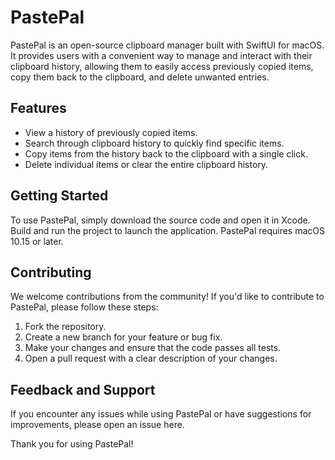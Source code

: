 # PastePal

PastePal is an open-source clipboard manager built with SwiftUI for macOS. It provides users with a convenient way to manage and interact with their clipboard history, allowing them to easily access previously copied items, copy them back to the clipboard, and delete unwanted entries.

## Features
- View a history of previously copied items.
- Search through clipboard history to quickly find specific items.
- Copy items from the history back to the clipboard with a single click.
- Delete individual items or clear the entire clipboard history.

## Getting Started
To use PastePal, simply download the source code and open it in Xcode. Build and run the project to launch the application. PastePal requires macOS 10.15 or later.

## Contributing
We welcome contributions from the community! If you'd like to contribute to PastePal, please follow these steps:
1. Fork the repository.
2. Create a new branch for your feature or bug fix.
3. Make your changes and ensure that the code passes all tests.
4. Open a pull request with a clear description of your changes.


## Feedback and Support
If you encounter any issues while using PastePal or have suggestions for improvements, please open an issue here.

Thank you for using PastePal!
